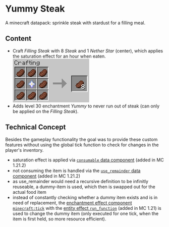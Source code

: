 # Yummy Steak
A minecraft datapack: sprinkle steak with stardust for a filling meal.

## Content
- Craft _Filling Steak_ with 8 _Steak_ and 1 _Nether Star_ (center), which applies the saturation effect for an hour when eaten.  
  ![Crafting Recipe: 8 Steak + 1 Nether Start = 8 Filling Steak](docs/media/crafting.png)
- Adds level 30 enchantment _Yummy_ to never run out of steak (can only be applied on the _Filling Steak_).

## Technical Concept
Besides the gameplay functionality the goal was to provide these custom features without using the global tick function to check for changes in the player's inventory.

- saturation effect is applied via [`consumable` data component](https://minecraft.wiki/w/Data_component_format#consumable) (added in MC 1.21.2)
- not consuming the item is handled via the [`use_remainder` data component](https://minecraft.wiki/w/Data_component_format#use_remainder) (added in MC 1.21.2)
- as use_remainder would need a recursive definition to be infinitly reuseable, a dummy-item is used, which then is swapped out for the actual food item
- instead of constantly checking whether a dummy item exists and is in need of replacement, the [enchantment effect component `minecraft:tick`](https://minecraft.wiki/w/Enchantment_definition#Components_with_entity_effects) with the [entity effect `run_function`](https://minecraft.wiki/w/Enchantment_definition#run_function) (added in MC 1.21) is used to change the dummy item (only executed for one tick, when the item is first held, so more resource efficient).
